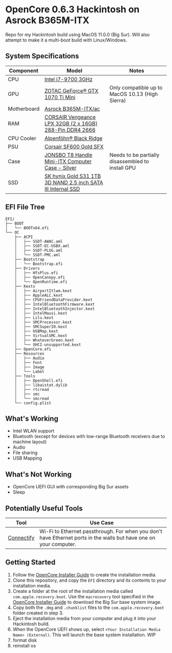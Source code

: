 # OpenCore 0.6.3 Hackintosh on Asrock B365M-ITX

Repo for my Hackintosh build using MacOS 11.0.0 (Big Sur). Will also attempt to make it a multi-boot build with Linux/Windows.

## System Specifications

| Component   | Model                                                                                                                                                         | Notes                                             |
|-------------|---------------------------------------------------------------------------------------------------------------------------------------------------------------|---------------------------------------------------|
| CPU         | [Intel i7-9700 3GHz](https://ark.intel.com/content/www/us/en/ark/products/191792/intel-core-i7-9700-processor-12m-cache-up-to-4-70-ghz.html)                  |                                                   |
| GPU         | [ZOTAC GeForce® GTX 1070 Ti Mini](https://www.zotac.com/us/product/graphics_card/zotac-geforce-gtx-1070-ti-mini)                                              | Only compatible up to MacOS 10.13 (High Sierra)   |
| Motherboard | [Asrock B365M-ITX/ac](https://www.asrock.com/MB/Intel/B365M-ITXac/index.asp)                                                                                  |                                                   |
| RAM         | [CORSAIR Vengeance LPX 32GB (2 x 16GB) 288-Pin DDR4 2666](https://www.corsair.com/us/en/Categories/Products/Memory/VENGEANCE-LPX/p/CMK32GX4M2A2666C16)        |                                                   |
| CPU Cooler  | [Alpenföhn® Black Ridge](https://www.alpenfoehn.de/produkte/cpu-kuehler/black-ridge)                                                                          |                                                   |
| PSU         | [Corsair SF600 Gold SFX](https://www.corsair.com/us/en/Categories/Products/Power-Supply-Units/SF-Series%E2%84%A2-80-PLUS-Gold-Power-Supplies/p/CP-9020105-NA) |                                                   |
| Case        | [JONSBO T8 Handle Mini-ITX Computer Case - Silver](https://www.jonsbo.com/en/products/t8silver.html)                                                          | Needs to be partially disassembled to install GPU |
| SSD         | [SK hynix Gold S31 1TB 3D NAND 2.5 inch SATA III Internal SSD](https://ssd.skhynix.com/GoldS31.html)                                                          |                                                   |

## EFI File Tree

```
EFI/
├── BOOT
│   └── BOOTx64.efi
└── OC
    ├── ACPI
    │   ├── SSDT-AWAC.aml
    │   ├── SSDT-EC-USBX.aml
    │   ├── SSDT-PLUG.aml
    │   └── SSDT-PMC.aml
    ├── Bootstrap
    │   └── Bootstrap.efi
    ├── Drivers
    │   ├── HfsPlus.efi
    │   ├── OpenCanopy.efi
    │   └── OpenRuntime.efi
    ├── Kexts
    │   ├── AirportItlwm.kext
    │   ├── AppleALC.kext
    │   ├── CPUFriendDataProvider.kext
    │   ├── IntelBluetoothFirmware.kext
    │   ├── IntelBluetoothInjector.kext
    │   ├── IntelMausi.kext
    │   ├── Lilu.kext
    │   ├── SMCProcessor.kext
    │   ├── SMCSuperIO.kext
    │   ├── USBMap.kext
    │   ├── VirtualSMC.kext
    │   ├── WhateverGreen.kext
    │   └── XHCI-unsupported.kext
    ├── OpenCore.efi
    ├── Resources
    │   ├── Audio
    │   ├── Font
    │   ├── Image
    │   └── Label
    ├── Tools
    │   ├── OpenShell.efi
    │   ├── libaistat.dylib
    │   ├── rtcread
    │   ├── smc
    │   └── smcread
    └── config.plist
```

## What's Working
* Intel WLAN support
* Bluetooth (except for devices with low-range Bluetooth receivers due to machine layout)
* Audio
* File sharing
* USB Mapping
## What's Not Working
* OpenCore UEFI GUI with corresponding Big Sur assets
* Sleep

## Potentially Useful Tools
| Tool                                     | Use Case                                                                                                          |
|------------------------------------------|-------------------------------------------------------------------------------------------------------------------|
| [Connectify](https://www.connectify.me/) | Wi-Fi to Ethernet passthrough. For when you don't have Ethernet ports in the walls but have one on your computer. |

## Getting Started
1. Follow the [OpenCore Installer Guide](https://dortania.github.io/OpenCore-Install-Guide/installer-guide/) to create the installation media.
2. Clone this repository, and copy the `EFI` directory and its contents to your installation media.
3. Create a folder at the root of the installation media called `com.apple.recovery.boot`. Use the `macrecovery` tool specified in the [OpenCore Installer Guide](https://dortania.github.io/OpenCore-Install-Guide/installer-guide/) to download the Big Sur base system image.
4. Copy both the `.dmg` and `.chunklist` files to the `com.apple.recovery.boot` folder created in step 3.
5. Eject the installation media from your computer and plug it into your Hackintosh build.
6. When the OpenCore UEFI shows up, select `<Your Installation Media Name> (External)`. This will launch the base system installation.
WIP
7. format disk
8. reinstall os
